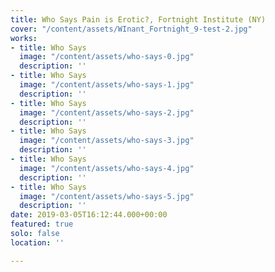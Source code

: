 ```yaml
---
title: Who Says Pain is Erotic?, Fortnight Institute (NY)
cover: "/content/assets/WInant_Fortnight_9-test-2.jpg"
works:
- title: Who Says
  image: "/content/assets/who-says-0.jpg"
  description: ''
- title: Who Says
  image: "/content/assets/who-says-1.jpg"
  description: ''
- title: Who Says
  image: "/content/assets/who-says-2.jpg"
  description: ''
- title: Who Says
  image: "/content/assets/who-says-3.jpg"
  description: ''
- title: Who Says
  image: "/content/assets/who-says-4.jpg"
  description: ''
- title: Who Says
  image: "/content/assets/who-says-5.jpg"
  description: ''
date: 2019-03-05T16:12:44.000+00:00
featured: true
solo: false
location: ''

---
```

